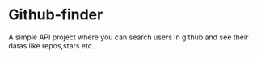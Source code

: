 # Github-finder
A simple API project where you can search users in github and see their datas like repos,stars etc.
